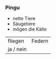 ### Pingu
- nette Tiere
- Säugetiere
- mögen die Kälte

<table>
<tr>
<td> fliegen </td>
<td> Federn </td>
<tr>
<td> ja / nein </td>
</tr>
</table>
